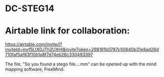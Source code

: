 # DC-STEG14
#
# Airtable link for collaboration: 

https://airtable.com/invite/l?inviteId=invf5LtX0JTh2UXHl&inviteToken=298191b0787c50640b31e8ad28d710faf5af83f10b1a8f7d74eb26c330493397

The file, "So you found a stego file....mm" can be opened up with the mind mapping software, FreeMind.
